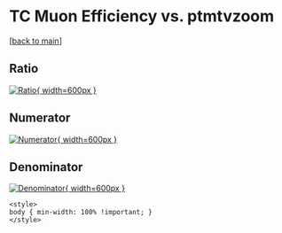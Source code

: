 # TC Muon Efficiency vs. ptmtvzoom

[[back to main](./)]



## Ratio

[![Ratio](../mtv/var/TC_13_eff_ptmtvzoom.png){ width=600px }](../mtv/var/TC_13_eff_ptmtvzoom.pdf)

## Numerator

[![Numerator](../mtv/num/TC_13_eff_ptmtvzoom_num.png){ width=600px }](../mtv/num/TC_13_eff_ptmtvzoom_num.pdf)

## Denominator

[![Denominator](../mtv/den/TC_13_eff_ptmtvzoom_den.png){ width=600px }](../mtv/den/TC_13_eff_ptmtvzoom_den.pdf)


``` {=html}
<style>
body { min-width: 100% !important; }
</style>
```

